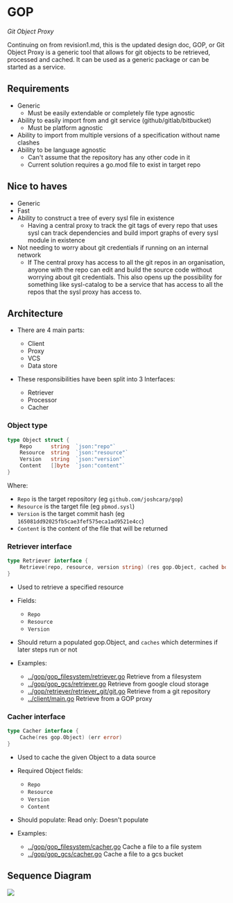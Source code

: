 # GOP
*Git Object Proxy*

Continuing on from revision1.md, this is the updated design doc, 
GOP, or Git Object Proxy is a generic tool that allows for git objects to be retrieved, processed and cached. It can be used as a generic package or can be started as a service.

## Requirements
- Generic
    - Must be easily extendable or completely file type agnostic
- Ability to easily import from and git service (github/gitlab/bitbucket)
    - Must be platform agnostic
- Ability to import from multiple versions of a specification without name clashes
- Ability to be language agnostic
    - Can't assume that the repository has any other code in it
    - Current solution requires a go.mod file to exist in target repo

## Nice to haves
- Generic 
- Fast
- Ability to construct a tree of every sysl file in existence
    - Having a central proxy to track the git tags of every repo that uses sysl can track dependencies and build import graphs of every sysl module in existence
- Not needing to worry about git credentials if running on an internal network
    - If The central proxy has access to all the git repos in an organisation, anyone with the repo can edit and build the source code without worrying about git credentials. This also opens up the possibility for something like sysl-catalog to be a service that has access to all the repos that the sysl proxy has access to.

## Architecture

- There are 4 main parts:
    - Client
    - Proxy
    - VCS
    - Data store

- These responsibilities have been split into 3 Interfaces:
    - Retriever
    - Processor
    - Cacher

### Object type

```go 
type Object struct {
	Repo      string  `json:"repo"`
	Resource  string  `json:"resource"`
	Version   string  `json:"version"`
	Content   []byte  `json:"content"`
}
```

Where:
 - `Repo` is the target repository (eg `github.com/joshcarp/gop`)
 - `Resource` is the target file (eg `pbmod.sysl`)
 - `Version` is the target commit hash (eg `165081dd92025fb5cae3fef575eca1ad9521e4cc`)
 - `Content` is the content of the file that will be returned


### Retriever interface

```go
type Retriever interface {
	Retrieve(repo, resource, version string) (res gop.Object, cached bool, err error)
}
```

- Used to retrieve a specified resource
 
- Fields:
    - `Repo`
    - `Resource`
    - `Version`
- Should return a populated gop.Object, and `caches` which determines if later steps run or not
    
- Examples:
    - [../gop/gop_filesystem/retriever.go](../gop/gop_filesystem/retriever.go) Retrieve from a filesystem
    - [../gop/gop_gcs/retriever.go](../gop/gop_gcs/retriever.go) Retrieve from google cloud storage
    - [../gop/retriever/retriever_git/git.go](../gop/retriever/retriever_git/git.go) Retrieve from a git repository
    - [../client/main.go](../client/main.go) Retrieve from a GOP proxy

### Cacher interface

```go
type Cacher interface {
	Cache(res gop.Object) (err error)
}
```

- Used to cache the given Object to a data source
- Required Object fields:
    - `Repo`
    - `Resource`
    - `Version`
    - `Content`

- Should populate: Read only: Doesn't populate
- Examples:
    - [../gop/gop_filesystem/cacher.go](../gop/gop_filesystem/cacher.go) Cache a file to a file system
    - [../gop/gop_gcs/cacher.go](../gop/gop_gcs/cacher.go) Cache a file to a gcs bucket

## Sequence Diagram

<img src="https://www.plantuml.com/plantuml/png/dP51JuGm48Nl_8evOWBbJdH3ieddZVu2B4yabivcMiZwxqqfAhYOu9wObkatyzwhdA_53xr9ZgQ3zPGVw2Hy-IZf2LuwZ13rLQNJdun6xPJclc1f2y6PYzVEGE7Ygn5oboIryQHh_OOc8QB82-1dpmBP9BTEgvT1lyDVupDQydzEwYoiuHoQE9U8vX4B5G8_YDr5M2yR_VW_8BvR4ex12b7J9sMd7br6QyTW7AZdPZ0WorlcvOTWIqdQiCMLGulE-poFdT_tCGrBywhJtKffBCe_HD43dUAPHSrLkbu_q60tmwPVybljvfptfXh0iwT1MunrNnotH571DaDlFW40">
